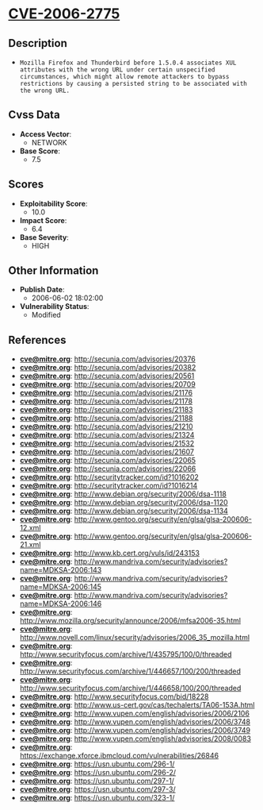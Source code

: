 
# [CVE-2006-2775](https://cve.mitre.org/cgi-bin/cvename.cgi?name=CVE-2006-2775)

## Description

- `Mozilla Firefox and Thunderbird before 1.5.0.4 associates XUL attributes with the wrong URL under certain unspecified circumstances, which might allow remote attackers to bypass restrictions by causing a persisted string to be associated with the wrong URL.`

## Cvss Data

- **Access Vector**:
  - NETWORK
- **Base Score**:
  - 7.5

## Scores

- **Exploitability Score**:
  - 10.0
- **Impact Score**:
  - 6.4
- **Base Severity**:
  - HIGH

## Other Information

- **Publish Date**:
  - 2006-06-02 18:02:00
- **Vulnerability Status**:
  - Modified

## References

- **cve@mitre.org**: http://secunia.com/advisories/20376
- **cve@mitre.org**: http://secunia.com/advisories/20382
- **cve@mitre.org**: http://secunia.com/advisories/20561
- **cve@mitre.org**: http://secunia.com/advisories/20709
- **cve@mitre.org**: http://secunia.com/advisories/21176
- **cve@mitre.org**: http://secunia.com/advisories/21178
- **cve@mitre.org**: http://secunia.com/advisories/21183
- **cve@mitre.org**: http://secunia.com/advisories/21188
- **cve@mitre.org**: http://secunia.com/advisories/21210
- **cve@mitre.org**: http://secunia.com/advisories/21324
- **cve@mitre.org**: http://secunia.com/advisories/21532
- **cve@mitre.org**: http://secunia.com/advisories/21607
- **cve@mitre.org**: http://secunia.com/advisories/22065
- **cve@mitre.org**: http://secunia.com/advisories/22066
- **cve@mitre.org**: http://securitytracker.com/id?1016202
- **cve@mitre.org**: http://securitytracker.com/id?1016214
- **cve@mitre.org**: http://www.debian.org/security/2006/dsa-1118
- **cve@mitre.org**: http://www.debian.org/security/2006/dsa-1120
- **cve@mitre.org**: http://www.debian.org/security/2006/dsa-1134
- **cve@mitre.org**: http://www.gentoo.org/security/en/glsa/glsa-200606-12.xml
- **cve@mitre.org**: http://www.gentoo.org/security/en/glsa/glsa-200606-21.xml
- **cve@mitre.org**: http://www.kb.cert.org/vuls/id/243153
- **cve@mitre.org**: http://www.mandriva.com/security/advisories?name=MDKSA-2006:143
- **cve@mitre.org**: http://www.mandriva.com/security/advisories?name=MDKSA-2006:145
- **cve@mitre.org**: http://www.mandriva.com/security/advisories?name=MDKSA-2006:146
- **cve@mitre.org**: http://www.mozilla.org/security/announce/2006/mfsa2006-35.html
- **cve@mitre.org**: http://www.novell.com/linux/security/advisories/2006_35_mozilla.html
- **cve@mitre.org**: http://www.securityfocus.com/archive/1/435795/100/0/threaded
- **cve@mitre.org**: http://www.securityfocus.com/archive/1/446657/100/200/threaded
- **cve@mitre.org**: http://www.securityfocus.com/archive/1/446658/100/200/threaded
- **cve@mitre.org**: http://www.securityfocus.com/bid/18228
- **cve@mitre.org**: http://www.us-cert.gov/cas/techalerts/TA06-153A.html
- **cve@mitre.org**: http://www.vupen.com/english/advisories/2006/2106
- **cve@mitre.org**: http://www.vupen.com/english/advisories/2006/3748
- **cve@mitre.org**: http://www.vupen.com/english/advisories/2006/3749
- **cve@mitre.org**: http://www.vupen.com/english/advisories/2008/0083
- **cve@mitre.org**: https://exchange.xforce.ibmcloud.com/vulnerabilities/26846
- **cve@mitre.org**: https://usn.ubuntu.com/296-1/
- **cve@mitre.org**: https://usn.ubuntu.com/296-2/
- **cve@mitre.org**: https://usn.ubuntu.com/297-1/
- **cve@mitre.org**: https://usn.ubuntu.com/297-3/
- **cve@mitre.org**: https://usn.ubuntu.com/323-1/
